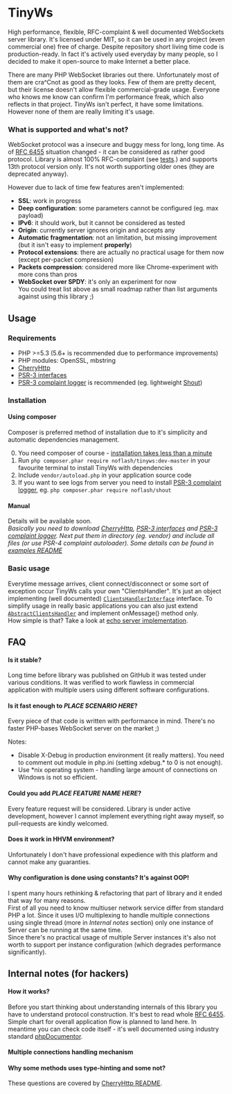 # TinyWs
High performance, flexible, RFC-complaint & well documented WebSockets server library. It's licensed under MIT, so it can be used in any project (even commercial one) free of charge.
Despite repository short living time code is production-ready. In fact it's actively used everyday by many people, so I decided to make it open-source to make Internet a better place.

There are many PHP WebSocket libraries out there. Unfortunately most of them are cra^Cnot as good as they looks. Few of them are pretty decent, but their license doesn't allow flexible commercial-grade usage.
Everyone who knows me know can confirm I'm performance freak, which also reflects in that project.
TinyWs isn't perfect, it have some limitations. However none of them are really limiting it's usage. 

### What is supported and what's not?
WebSocket protocol was a insecure and buggy mess for long, long time. As of [RFC 6455](https://tools.ietf.org/html/rfc6455) situation changed - it can be considered as rather good protocol. 
Library is almost 100% RFC-complaint (see [tests](https://github.com/kiler129/TinyWs/tree/master/tests).) and supports 13th protocol version only. It's not worth supporting older ones (they are deprecated anyway).

However due to lack of time few features aren't implemented:
  * **SSL**: work in progress
  * **Deep configuration**: some parameters cannot be configured (eg. max payload)
  * **IPv6**: it should work, but it cannot be considered as tested
  * **Origin**: currently server ignores origin and accepts any
  * **Automatic fragmentation**: not an limitation, but missing improvement (but it isn't easy to implement **properly**)
  * **Protocol extensions**: there are actually no practical usage for them now (except per-packet compression)
  * **Packets compression**: considered more like Chrome-experiment with more cons than pros
  * **WebSocket over SPDY**: it's only an experiment for now  
You could treat list above as small roadmap rather than list arguments against using this library ;)

## Usage
### Requirements
  * PHP >=5.3 (5.6+ is recommended due to performance improvements)
  * PHP modules: OpenSSL, mbstring
  * [CherryHttp](https://github.com/kiler129/CherryHttp)
  * [PSR-3 interfaces](https://github.com/php-fig/log)
  * [PSR-3 complaint logger](https://packagist.org/search/?tags=psr-3) is recommended (eg. lightweight [Shout](https://github.com/kiler129/Shout))

### Installation
#### Using composer
Composer is preferred method of installation due to it's simplicity and automatic dependencies management.

  0. You need composer of course - [installation takes less than a minute](https://getcomposer.org/download/)
  1. Run `php composer.phar require noflash/tinyws:dev-master` in your favourite terminal to install TinyWs with dependencies
  2. Include `vendor/autoload.php` in your application source code
  3. If you want to see logs from server you need to install [PSR-3 complaint logger](https://packagist.org/search/?tags=psr-3), eg. `php composer.phar require noflash/shout` 
 
#### Manual
Details will be available soon.  
*Basically you need to download [CherryHttp](https://github.com/kiler129/CherryHttp), [PSR-3 interfaces](https://github.com/php-fig/log) and [PSR-3 complaint logger](https://packagist.org/search/?tags=psr-3). Next put them in directory (eg. vendor) and include all files (or use PSR-4 complaint autoloader). Some details can be found in [examples README](https://github.com/kiler129/TinyWs/blob/master/examples/README.md)*

### Basic usage
Everytime message arrives, client connect/disconnect or some sort of exception occur TinyWs calls your own "ClientsHandler". It's just an object implementing (well documented) [`ClientsHandlerInterface`](https://github.com/kiler129/TinyWs/blob/master/src/ClientsHandlerInterface.php) interface. To simplify usage in really basic applications you can also just extend [`AbstractClientsHandler`](https://github.com/kiler129/TinyWs/blob/master/src/AbstractClientsHandler.php) and implement onMessage() method only.  
How simple is that? Take a look at [echo server implementation](https://github.com/kiler129/TinyWs/blob/master/examples/echoServer.php).

## FAQ
#### Is it stable?
Long time before library was published on GitHub it was tested under various conditions. It was verified to work flawless in commercial application with multiple users using different software configurations.

#### Is it fast enough to *PLACE SCENARIO HERE*?
Every piece of that code is written with performance in mind. There's no faster PHP-bases WebSocket server on the market ;)

Notes:
  * Disable X-Debug in production environment (it really matters).  You need to comment out module in php.ini (setting xdebug.* to 0 is not enough).
  * Use *nix operating system - handling large amount of connections on Windows is not so efficient.

#### Could you add *PLACE FEATURE NAME HERE*?
Every feature request will be considered. Library is under active development, however I cannot implement everything right away myself, so pull-requests are kindly welcomed.

#### Does it work in HHVM environment?
Unfortunately I don't have professional expedience with this platform and cannot make any guaranties.

#### Why configuration is done using constants? It's against OOP!
I spent many hours rethinking & refactoring that part of library and it ended that way for many reasons.  
First of all you need to know multiuser network service differ from standard PHP a lot. Since it uses I/O multiplexing to handle multiple connections using single thread (more in *Internal notes* section) only one instance of Server can be running at the same time.  
Since there's no practical usage of multiple Server instances it's also not worth to support per instance configuration (which degrades performance significantly).

## Internal notes (for hackers)
#### How it works?
Before you start thinking about understanding internals of this library you have to understand protocol construction. It's best to read whole [RFC 6455](https://tools.ietf.org/html/rfc6455).
Simple chart for overall application flow is planned to land here. In meantime you can check code itself - it's well documented using industry standard [phpDocumentor](http://manual.phpdoc.org).

#### Multiple connections handling mechanism
#### Why some methods uses type-hinting and some not?
These questions are covered by [CherryHttp README](https://github.com/kiler129/CherryHttp/blob/master/README.md).
